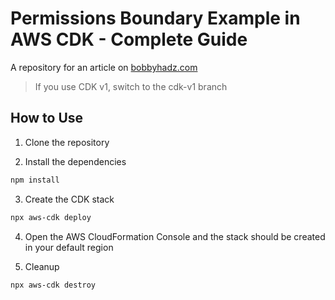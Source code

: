 # Permissions Boundary Example in AWS CDK - Complete Guide

A repository for an article on
[bobbyhadz.com](https://bobbyhadz.com/blog/aws-cdk-iam-role)

> If you use CDK v1, switch to the cdk-v1 branch

## How to Use

1. Clone the repository

2. Install the dependencies

```bash
npm install
```

3. Create the CDK stack

```bash
npx aws-cdk deploy
```

4. Open the AWS CloudFormation Console and the stack should be created in your
   default region

5. Cleanup

```bash
npx aws-cdk destroy
```
